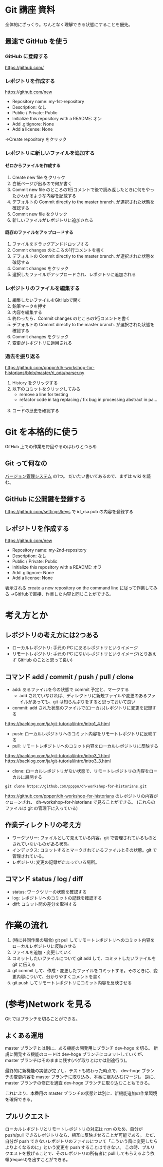# Git 講座 資料
全体的にざっくり。なんとなく理解できる状態にすることを優先。

## 最速で GitHub を使う
### GitHub に登録する
https://github.com/

### レポジトリを作成する
https://github.com/new

- Repository name: my-1st-repository
- Description: なし
- Public / Private: Public
- Initialize this repository with a README: オン
- Add .gitignore: None
- Add a license: None

→Create repository をクリック

### レポジトリに新しいファイルを追加する
#### ゼロからファイルを作成する
1. Create new file をクリック
1. 白紙ページが出るので何か書く
1. Commit new file のところの1行コメントで後で読み返したときに何をやったかわかるような内容を記載する
1. デフォルトの Commit directly to the master branch. が選択された状態を確認する
1. Commit new file をクリック
1. 新しいファイルがレポジトリに追加される

#### 既存のファイルをアップロードする
1. ファイルをドラッグアンドドロップする
1. Commit changes のところの1行コメントを書く
1. デフォルトの Commit directly to the master branch. が選択された状態を確認する
1. Commit changes をクリック
1. 選択したファイルがアップロードされ、レポジトリに追加される

### レポジトリのファイルを編集する
1. 編集したいファイルをGitHubで開く
1. 鉛筆マークを押す
1. 内容を編集する
1. 終わったら、Commit changes のところの1行コメントを書く
1. デフォルトの Commit directly to the master branch. が選択された状態を確認する
1. Commit changes をクリック
1. 変更がレポジトリに適用される

### 過去を振り返る
https://github.com/ppppn/dh-workshop-for-historians/blob/master/ri_oda/parser.py

1. History をクリックする
1. 以下のコミットをクリックしてみる
    - remove a line for testing
    - refactor code in tag replacing / fix bug in processing abstract in pa…  …
1. コードの歴史を確認する

# Git を本格的に使う
GitHub 上での作業を毎回やるのはわりとつらめ

## Git って何なの
[バージョン管理システム](https://ja.wikipedia.org/wiki/%E3%83%90%E3%83%BC%E3%82%B8%E3%83%A7%E3%83%B3%E7%AE%A1%E7%90%86%E3%82%B7%E3%82%B9%E3%83%86%E3%83%A0) の1つ。
だいたい書いてあるので、まずは wiki を読む。

## GitHub に公開鍵を登録する
https://github.com/settings/keys で id_rsa.pub の内容を登録する

## レポジトリを作成する
https://github.com/new

- Repository name: my-2nd-repository
- Description: なし
- Public / Private: Public
- Initialize this repository with a README: オフ
- Add .gitignore: None
- Add a license: None

表示される create a new repository on the command line に従って作業してみる
→GitHubで直接、作業した内容と同じことができる。

# 考え方とか

## レポジトリの考え方には2つある
- ローカルレポジトリ: 手元の PC にあるレポジトリというイメージ
- リモートレポジトリ: 手元の PC にないレポジトリというイメージ(とりあえず GitHub のことと思って良い)

## コマンド add / commit / push / pull / clone
- add: あるファイルを今の状態で commit 予定と、マークする
    - add されていなければ、ディレクトリに新規ファイルや変更のあるファイルがあっても、git は知らんぷりをすると思っておいて良い
- commit: add された状態のファイルで(ローカル)レポジトリに変更を記録する

https://backlog.com/ja/git-tutorial/intro/intro1_4.html

- push: ローカルレポジトリへのコミット内容をリモートレポジトリに反映する
- pull: リモートレポジトリへのコミット内容をローカルレポジトリに反映する

https://backlog.com/ja/git-tutorial/intro/intro3_1.html
https://backlog.com/ja/git-tutorial/intro/intro3_3.html

- clone: ローカルレポジトリがない状態で、リモートレポジトリの内容をローカルに展開する

```
git clone https://github.com/ppppn/dh-workshop-for-historians.git
```

https://github.com/ppppn/dh-workshop-for-historians のレポジトリの内容がクローンされ、 dh-workshop-for-historians で見ることができる。
(これらのファイルは git の管理下に入っている)

## 作業ディレクトリの考え方
- ワークツリー: ファイルとして見えている内容。git で管理されているものとされていないものがある状態。
- インデックス: コミットするとマークされているファイルとその状態。git で管理されている。
- レポジトリ: 変更の記録がたまっている場所。

## コマンド status / log / diff
- status: ワークツリーの状態を確認する
- log: レポジトリへのコミットの記録を確認する
- diff: コミット間の差分を取得する

# 作業の流れ

1. (特に共同作業の場合) git pull してリモートレポジトリへのコミット内容をローカルレポジトリに反映させる
1. ファイルを追加・変更していく
1. コミットしたいファイルについて git add して、コミットしたいファイルを git に伝える
1. git commit して、作成・変更したファイルをコミットする。そのときに、変更内容について、分かりやすくコメントを書く
1. git push してリモートレポジトリにコミット内容を反映させる

# (参考)Network を見る
Git ではブランチを切ることができる。

## よくある運用
master ブランチとは別に、ある機能の開発用にブランチ dev-hoge を切る。
新規に開発する機能のコードは dev-hoge ブランチにコミットしていくが、 master ブランチはそのままに残す(バグ取りとはかは別途行う)。

最終的に新機能の実装が完了し、テストも終わった時点で、 dev-hoge ブランチの変更内容を master ブランチに取り込み、本番に組み込む(マージ)。
逆に、 master ブランチの修正を適宜 dev-hoge ブランチに取り込むこともできる。

これにより、本番用の master ブランチの状態とは別に、新機能追加の作業環境を確保できる。

## プルリクエスト
ローカルレポジトリとリモートレポジトリの対応は n:m のため、自分が push/pull できるレポジトリなら、相互に反映させることが可能である。
ただ、自分が push できないレポジトリのファイルについて「こういう風に変更したらよりよくなるのに」という変更を push することはできない。
この時、プルリクエストを投げることで、そのレポジトリの所有者に pull してもらえるよう依頼(request)を出すことができる。
